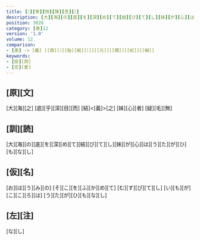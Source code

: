 ```yaml
---
title: [（][寄][物][陳][思][）]
description: [大][海][の][底][を][深][め][て][結][び][て][し][妹][が][心][は][う][た][が][ひ][も][な][し]
position: 3028
category: [巻]12
version: '1.0'
volume: 12
comparison:
- [美] -> [義] [[西][（][貼][紙][）]][[元]][[類]][[紀]][[細]]
keywords:
- [掛][詞]
- [恋][愛]
---
```


## [原][文]

[大][海][之] [底][乎][深][目][而] [結]<[義]>[之] [妹][心][者] [疑][毛][無]

## [訓][読]

[大][海][の][底][を][深][め][て][結][び][て][し][妹][が][心][は][う][た][が][ひ][も][な][し]

## [仮][名]

[お][ほ][う][み][の] [そ][こ][を][ふ][か][め][て] [む][す][び][て][し] [い][も][が][こ][こ][ろ][は] [う][た][が][ひ][も][な][し]

## [左][注]

[な][し]
